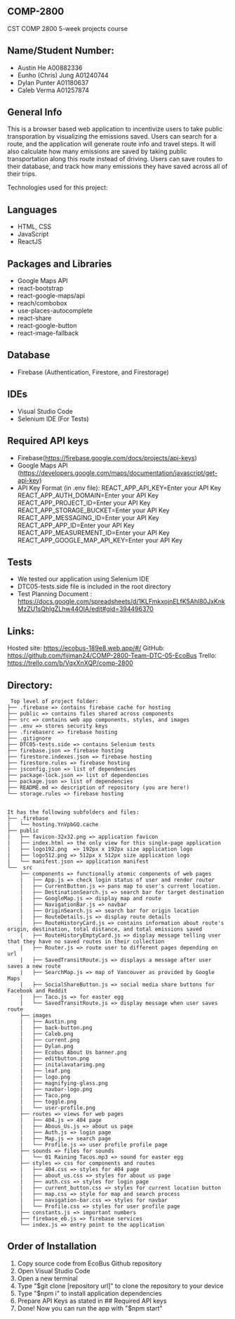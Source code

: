 ## COMP-2800
CST COMP 2800 5-week projects course

## Name/Student Number:
* Austin He A00882336
* Eunho (Chris) Jung A01240744
* Dylan Punter A01180637
* Caleb Verma A01257874

## General Info
This is a browser based web application to incentivize users to take public transporation by visualizing the emissions saved.
Users can search for a route, and the application will generate route info and travel steps. It will also calculate how many emissions 
are saved by taking public transportation along this route instead of driving. Users can save routes to their database, and track how 
many emissions they have saved across all of their trips.

Technologies used for this project:
## Languages
* HTML, CSS
* JavaScript
* ReactJS

## Packages and Libraries
* Google Maps API
* react-bootstrap
* react-google-maps/api
* reach/combobox
* use-places-autocomplete
* react-share
* react-google-button
* react-image-fallback

## Database
* Firebase (Authentication, Firestore, and Firestorage)

## IDEs
* Visual Studio Code
* Selenium IDE (For Tests)

## Required API keys 
* Firebase(https://firebase.google.com/docs/projects/api-keys)
* Google Maps API 
  (https://developers.google.com/maps/documentation/javascript/get-api-key)
* API Key Format (in .env file):
    REACT_APP_API_KEY=Enter your API Key
    REACT_APP_AUTH_DOMAIN=Enter your API Key
    REACT_APP_PROJECT_ID=Enter your API Key
    REACT_APP_STORAGE_BUCKET=Enter your API Key
    REACT_APP_MESSAGING_ID=Enter your API Key
    REACT_APP_APP_ID=Enter your API Key
    REACT_APP_MEASUREMENT_ID=Enter your API Key
    REACT_APP_GOOGLE_MAP_API_KEY=Enter your API Key
 
## Tests
* We tested our application using Selenium IDE
* DTC05-tests.side file is included in the root directory
* Test Planning Document : 
  https://docs.google.com/spreadsheets/d/1KLFmkxojnELfK5Ahl80JxKnkMzZU1sQhIgZLhw44OIA/edit#gid=394496370

## Links:
Hosted site: https://ecobus-189e8.web.app/#/
GitHub: https://github.com/fijiman24/COMP-2800-Team-DTC-05-EcoBus
Trello: https://trello.com/b/VqxXnXQP/comp-2800

## Directory: 
```
 Top level of project folder: 
├── .firebase => contains firebase cache for hosting
├── public => contains files shared across components
├── src => contains web app components, styles, and images
├── .env => stores security keys
├── .firebaserc => firebase hosting
├── .gitignore
├── DTC05-tests.side => contains Selenium tests
├── firebase.json => firebase hosting
├── firestore.indexes.json => firebase hosting
├── firestore.rules => firebase hosting
├── jsconfig.json => list of dependencies
├── package-lock.json => list of dependencies
├── package.json => list of dependencies
├── README.md => description of repository (you are here!)
└── storage.rules => firebase hosting


It has the following subfolders and files:
├── .firebase
|   └── hosting.YnVpbGQ.cache
├── public
|   ├── favicon-32x32.png => application favicon
|   ├── index.html => the only view for this single-page application
|   ├── logo192.png  => 192px x 192px size application logo
|   ├── logo512.png => 512px x 512px size application logo
|   └── manifest.json => application manifest 
└──  src
    ├── components => functionally atomic components of web pages
    |   ├── App.js => check login status of user and render router
    |   ├── CurrentButton.js => pans map to user's current location.
    |   ├── DestinationSearch.js => search bar for target destination
    |   ├── GoogleMap.js => display map and route
    |   ├── NavigationBar.js => navbar
    |   ├── OriginSearch.js => search bar for origin location
    |   ├── RouteDetails.js => display route details
    |   ├── RouteHistoryCard.js => contains information about route's origin, destination, total distance, and total emissions saved
    |   ├── RouteHistoryEmptyCard.js => display message telling user that they have no saved routes in their collection
    |   ├── Router.js => route user to different pages depending on url
    |   ├── SavedTransitRoute.js => displays a message after user saves a new route
    |   ├── SearchMap.js => map of Vancouver as provided by Google Maps
    |   ├── SocialShareButton.js => social media share buttons for Facebook and Reddit
    |   ├── Taco.js => for easter egg
    |   └── SavedTransitRoute.js => display message when user saves route
    ├── images
    |   ├── Austin.png
    |   ├── back-button.png
    |   ├── Caleb.png
    |   ├── current.png
    |   ├── Dylan.png
    |   ├── Ecobus About Us banner.png
    |   ├── editbutton.png
    |   ├── initalavatarimg.png
    |   ├── leaf.png
    |   ├── logo.png
    |   ├── magnifying-glass.png
    |   ├── navbar-logo.png
    |   ├── Taco.png
    |   ├── toggle.png
    |   └── user-profile.png
    ├── routes => views for web pages
    |   ├── 404.js => 404 page
    |   ├── Abous_Us.js => about us page
    |   ├── Auth.js => login page 
    |   ├── Map.js => search page 
    |   └── Profile.js => user profile profile page
    ├── sounds => files for sounds 
    |   └── 01 Raining Tacos.mp3 => sound for easter egg
    ├── styles => css for components and routes
    |   ├── 404.css => styles for 404 page
    |   ├── about_us.css => styles for about us page
    |   ├── auth.css => styles for login page
    |   ├── current_button.css => styles for current location button
    |   ├── map.css => style for map and search process
    |   ├── navigation-bar.css => styles for navbar
    |   └── Profile.css => styles for user profile page
    ├── constants.js => important numbers
    ├── firebase_eb.js => firebase services
    └── index.js => entry point to the application
```

## Order of Installation
1. Copy source code from EcoBus Github repository
2. Open Visual Studio Code
3. Open a new terminal
4. Type "$git clone [repository url]" to clone the repository to your device
5. Type "$npm i" to install application dependencies
6. Prepare API Keys as stated in ## Required API keys
7. Done! Now you can run the app with "$npm start"